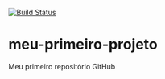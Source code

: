 [![Build Status](https://travis-ci.org/JadersonCardoso/meu-primeiro-projeto.svg?branch=master)](https://travis-ci.org/JadersonCardoso/meu-primeiro-projeto)
# meu-primeiro-projeto
Meu primeiro repositório GitHub
